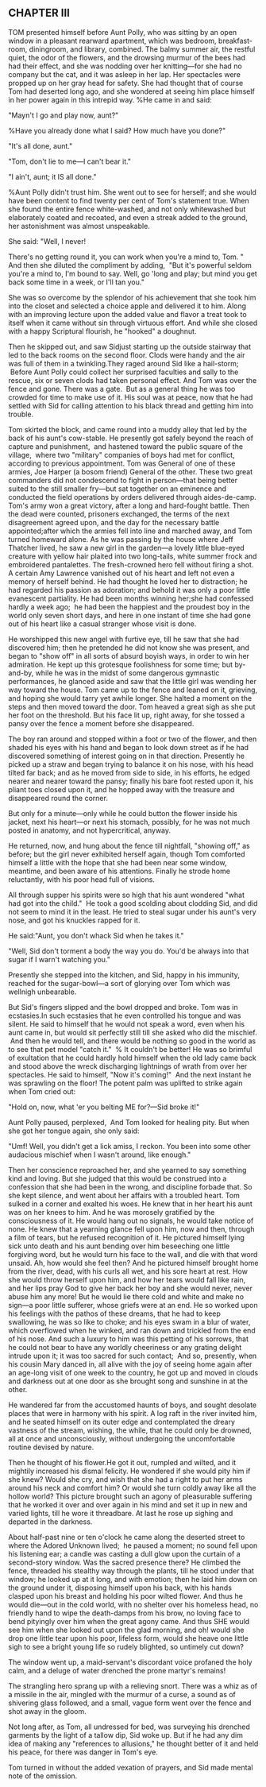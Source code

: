 ## CHAPTER III

TOM presented himself before Aunt Polly, who was sitting by an open window in a pleasant rearward apartment, which was bedroom, breakfast-room, diningroom, and library, combined.
The balmy summer air, the restful quiet, the odor of the flowers, and the drowsing murmur of the bees had had their effect, and she was nodding over her knitting—for she had no company but the cat, and it was asleep in her lap.
Her spectacles were propped up on her gray head for safety.
She had thought that of course Tom had deserted long ago, and she wondered at seeing him place himself in her power again in this intrepid way.
%He came in and said:

"Mayn't I go and play now, aunt?"

%Have you already done what I said?
How much have you done?"

"It's all done, aunt."

"Tom, don't lie to me—I can't bear it."

"I ain't, aunt;
it IS all done."

%Aunt Polly didn't trust him.
She went out to see for herself; and she would have been content to find twenty per cent of Tom's statement true.
When she found the entire fence white-washed, and not only whitewashed but elaborately coated and recoated, and even a streak added to the ground, her astonishment was almost unspeakable.

She said: "Well, I never!

There's no getting round it, you can work when you're a mind to, Tom.
" And then she diluted the compliment by adding,
 "But it's powerful seldom you're a mind to, I'm bound to say.
Well, go 'long and play; but mind you get back some time in a week, or I'll tan you."

She was so overcome by the splendor of his achievement that she took him into the closet and selected a choice apple and delivered it to him.
Along with an improving lecture upon the added value and flavor a treat took to itself when it came without sin through virtuous effort.
And while she closed with a happy Scriptural flourish, he "hooked" a doughnut.

Then he skipped out, and saw Sidjust starting up the outside stairway that led to the back rooms on the second floor.
Clods were handy and the air was full of them in a twinkling.They raged around Sid like a hail-storm;
 Before Aunt Polly could collect her surprised faculties and sally to the rescue, six or seven clods had taken personal effect.
And Tom was over the fence and gone.
There was a gate.
 But as a general thing he was too crowded for time to make use of it.
His soul was at peace, now that he had settled with Sid for calling attention to his black thread and getting him into trouble.

Tom skirted the block, and came round into a muddy alley that led by the back of his aunt's cow-stable.
He presently got safely beyond the reach of capture and punishment,
 and hastened toward the public square of the village,
 where two "military" companies of boys had met for conflict, according to previous appointment.
Tom was General of one of these armies, Joe Harper (a bosom friend) General of the other.
These two great commanders did not condescend to fight in person—that being better suited to the still smaller fry—but sat together on an eminence and conducted the field operations by orders delivered through aides-de-camp.
Tom's army won a great victory, after a long and hard-fought battle.
Then the dead were counted, prisoners exchanged, the terms of the next disagreement agreed upon, and the day for the necessary battle appointed;after which the armies fell into line and marched away, and Tom turned homeward alone.
As he was passing by the house where Jeff Thatcher lived, he saw a new girl in the garden—a lovely little blue-eyed creature with yellow hair plaited into two long-tails, white summer frock and embroidered pantalettes.
The fresh-crowned hero fell without firing a shot.
A certain Amy Lawrence vanished out of his heart and left not even a memory of herself behind.
He had thought he loved her to distraction; he had regarded his passion as adoration; and behold it was only a poor little evanescent partiality.
He had been months winning her;she had confessed hardly a week ago;
 he had been the happiest and the proudest boy in the world only seven short days, and here in one instant of time she had gone out of his heart like a casual stranger whose visit is done.

He worshipped this new angel with furtive eye, till he saw that she had discovered him;
then he pretended he did not know she was present, and began to "show off" in all sorts of absurd boyish ways, in order to win her admiration.
He kept up this grotesque foolishness for some time; but by-and-by, while he was in the midst of some dangerous gymnastic performances, he glanced aside and saw that the little girl was wending her way toward the house.
Tom came up to the fence and leaned on it, grieving, and hoping she would tarry yet awhile longer.
She halted a moment on the steps and then moved toward the door.
Tom heaved a great sigh as she put her foot on the threshold.
But his face lit up, right away, for she tossed a pansy over the fence a moment before she disappeared.

The boy ran around and stopped within a foot or two of the flower, and then shaded his eyes with his hand and began to look down street as if he had discovered something of interest going on in that direction.
Presently he picked up a straw and began trying to balance it on his nose, with his head tilted far back; and as he moved from side to side, in his efforts, he edged nearer and nearer toward the pansy; finally his bare foot rested upon it, his pliant toes closed upon it, and he hopped away with the treasure and disappeared round the corner.

But only for a minute—only while he could button the flower inside his jacket, next his heart—or next his stomach, possibly, for he was not much posted in anatomy, and not hypercritical, anyway.

He returned, now, and hung about the fence till nightfall, "showing off," as before;
but the girl never exhibited herself again, though Tom comforted himself a little with the hope that she had been near some window, meantime, and been aware of his attentions.
Finally he strode home reluctantly, with his poor head full of visions.

All through supper his spirits were so high that his aunt wondered "what had got into the child."
 He took a good scolding about clodding Sid, and did not seem to mind it in the least.
He tried to steal sugar under his aunt's very nose, and got his knuckles rapped for it.

He said:"Aunt, you don't whack Sid when he takes it."

"Well, Sid don't torment a body the way you do.
You'd be always into that sugar if I warn't watching you."

Presently she stepped into the kitchen, and Sid, happy in his immunity, reached for the sugar-bowl—a sort of glorying over Tom which was wellnigh unbearable.

But Sid's fingers slipped and the bowl dropped and broke.
Tom was in ecstasies.In such ecstasies that he even controlled his tongue and was silent.
He said to himself that he would not speak a word, even when his aunt came in, but would sit perfectly still till she asked who did the mischief.
 And then he would tell, and there would be nothing so good in the world as to see that pet model "catch it."
 % It couldn't be better!
He was so brimful of exultation that he could hardly hold himself when the old lady came back and stood above the wreck discharging lightnings of wrath from over her spectacles.
He said to himself,
"Now it's coming!"
 And the next instant he was sprawling on the floor!
The potent palm was uplifted to strike again when Tom cried out:

"Hold on, now, what 'er you belting ME for?—Sid broke it!"

Aunt Polly paused, perplexed,
 Аnd Tom looked for healing pity.
But when she got her tongue again, she only said:

"Umf!
Well, you didn't get a lick amiss, I reckon.
You been into some other audacious mischief when I wasn't around, like enough."

Then her conscience reproached her, and she yearned to say something kind and loving.
But she judged that this would be construed into a confession that she had been in the wrong, and discipline forbade that.
So she kept silence, and went about her affairs with a troubled heart.
Tom sulked in a corner and exalted his woes.
He knew that in her heart his aunt was on her knees to him.
And he was morosely gratified by the consciousness of it.
He would hang out no signals, he would take notice of none.
He knew that a yearning glance fell upon him, now and then, through a film of tears, but he refused recognition of it.
He pictured himself lying sick unto death and his aunt bending over him beseeching one little forgiving word, but he would turn his face to the wall, and die with that word unsaid.
Ah, how would she feel then?
And he pictured himself brought home from the river, dead, with his curls all wet, and his sore heart at rest.
How she would throw herself upon him, and how her tears would fall like rain, and her lips pray God to give her back her boy and she would never, never abuse him any more!
But he would lie there cold and white and make no sign—a poor little sufferer, whose griefs were at an end.
He so worked upon his feelings with the pathos of these dreams, that he had to keep swallowing, he was so like to choke; and his eyes swam in a blur of water, which overflowed when he winked, and ran down and trickled from the end of his nose.
And such a luxury to him was this petting of his sorrows, that he could not bear to have any worldly cheeriness or any grating delight intrude upon it; it was too sacred for such contact;
 And so, presently, when his cousin Mary danced in, all alive with the joy of seeing home again after an age-long visit of one week to the country, he got up and moved in clouds and darkness out at one door as she brought song and sunshine in at the other.

He wandered far from the accustomed haunts of boys, and sought desolate places that were in harmony with his spirit.
A log raft in the river invited him, and he seated himself on its outer edge and contemplated the dreary vastness of the stream, wishing, the while, that he could only be drowned, all at once and unconsciously, without undergoing the uncomfortable routine devised by nature.

Then he thought of his flower.He got it out, rumpled and wilted, and it mightily increased his dismal felicity.
He wondered if she would pity him if she knew?
Would she cry, and wish that she had a right to put her arms around his neck and comfort him?
Or would she turn coldly away like all the hollow world?
This picture brought such an agony of pleasurable suffering that he worked it over and over again in his mind and set it up in new and varied lights, till he wore it threadbare.
At last he rose up sighing and departed in the darkness.

About half-past nine or ten o'clock he came along the deserted street to where the Adored Unknown lived;
 he paused a moment; no sound fell upon his listening ear; a candle was casting a dull glow upon the curtain of a second-story window.
Was the sacred presence there?
He climbed the fence, threaded his stealthy way through the plants, till he stood under that window; he looked up at it long, and with emotion; then he laid him down on the ground under it, disposing himself upon his back, with his hands clasped upon his breast and holding his poor wilted flower.
And thus he would die—out in the cold world, with no shelter over his homeless head, no friendly hand to wipe the death-damps from his brow, no loving face to bend pityingly over him when the great agony came.
And thus SHE would see him when she looked out upon the glad morning, and oh! would she drop one little tear upon his poor, lifeless form, would she heave one little sigh to see a bright young life so rudely blighted, so untimely cut down?

The window went up, a maid-servant's discordant voice profaned the holy calm, and a deluge of water drenched the prone martyr's remains!

The strangling hero sprang up with a relieving snort.
There was a whiz as of a missile in the air, mingled with the murmur of a curse, a sound as of shivering glass followed, and a small, vague form went over the fence and shot away in the gloom.

Not long after, as Tom, all undressed for bed, was surveying his drenched garments by the light of a tallow dip, Sid woke up.
But if he had any dim idea of making any "references to allusions," he thought better of it and held his peace, for there was danger in Tom's eye.

Tom turned in without the added vexation of prayers, and Sid made mental note of the omission.
